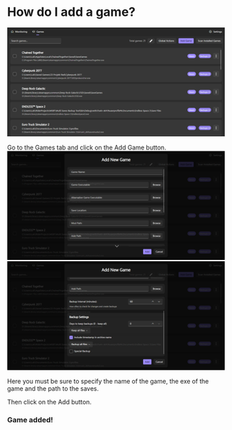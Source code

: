 # How do I add a game?

<img src="assets/image (3).png" alt="" />

Go to the Games tab and click on the Add Game button.
![](<../.gitbook/assets/image (4).png>)![](<../.gitbook/assets/image (7).png>)

Here you must be sure to specify the name of the game, the exe of the game and the path to the saves.

Then click on the Add button.

### Game added!
